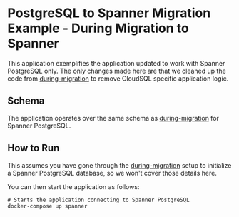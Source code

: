 # PostgreSQL to Spanner Migration Example - During Migration to Spanner

This application exemplifies the application updated to work with Spanner PostgreSQL only. The only changes made here are that we cleaned up the code from [during-migration](../during-migration) to remove CloudSQL specific application logic.

## Schema

The application operates over the same schema as [during-migration](../during-migration) for Spanner PostgreSQL.

## How to Run

This assumes you have gone through the [during-migration](../during-migration) setup to initialize a Spanner PostgreSQL database, so we won't cover those details here.

You can then start the application as follows:

```shell
# Starts the application connecting to Spanner PostgreSQL
docker-compose up spanner
```
